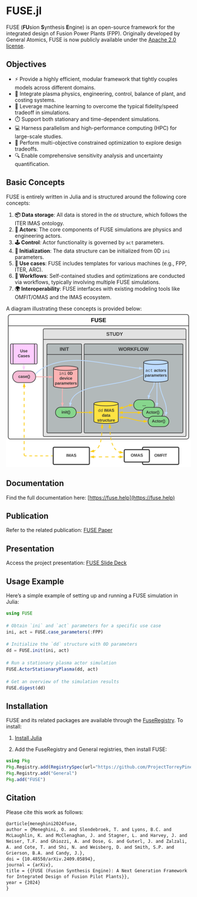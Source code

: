 # FUSE.jl

FUSE (**FU**sion **S**ynthesis **E**ngine) is an open-source framework for the integrated design of Fusion Power Plants (FPP). Originally developed by General Atomics, FUSE is now publicly available under the [Apache 2.0 license](https://fuse.help/dev/notice.html).

## Objectives

* ⚡ Provide a highly efficient, modular framework that tightly couples models across different domains.
* 🧩 Integrate plasma physics, engineering, control, balance of plant, and costing systems.
* 🤖 Leverage machine learning to overcome the typical fidelity/speed tradeoff in simulations.
* ⏱️ Support both stationary and time-dependent simulations.
* 💻 Harness parallelism and high-performance computing (HPC) for large-scale studies.
* 🎯 Perform multi-objective constrained optimization to explore design tradeoffs.
* 🔍 Enable comprehensive sensitivity analysis and uncertainty quantification.

## Basic Concepts

FUSE is entirely written in Julia and is structured around the following core concepts:

1. **📦 Data storage**: All data is stored in the `dd` structure, which follows the ITER IMAS ontology.
2. **🧠 Actors**: The core components of FUSE simulations are physics and engineering actors.
3. **🕹️ Control**: Actor functionality is governed by `act` parameters.
4. **🚀 Initialization**: The data structure can be initialized from 0D `ini` parameters.
5. **🔧 Use cases**: FUSE includes templates for various machines (e.g., FPP, ITER, ARC).
6. **🔄 Workflows**: Self-contained studies and optimizations are conducted via workflows, typically involving multiple FUSE simulations.
7. **🌍 Interoperability**: FUSE interfaces with existing modeling tools like OMFIT/OMAS and the IMAS ecosystem.

A diagram illustrating these concepts is provided below:  
![FUSE Diagram](./docs/src/assets/FUSE.svg)

## Documentation

Find the full documentation here: [https://fuse.help](https://fuse.help)

## Publication

Refer to the related publication: [FUSE Paper](https://arxiv.org/abs/2409.05894)

## Presentation

Access the project presentation: [FUSE Slide Deck](https://tinyurl.com/FUSEslideDeck)

## Usage Example

Here’s a simple example of setting up and running a FUSE simulation in Julia:

```julia
using FUSE

# Obtain `ini` and `act` parameters for a specific use case
ini, act = FUSE.case_parameters(:FPP)

# Initialize the `dd` structure with 0D parameters
dd = FUSE.init(ini, act)

# Run a stationary plasma actor simulation
FUSE.ActorStationaryPlasma(dd, act)

# Get an overview of the simulation results
FUSE.digest(dd)
```

## Installation

FUSE and its related packages are available through the [FuseRegistry](https://github.com/ProjectTorreyPines/FuseRegistry.jl/). To install:

1. [Install Julia](https://github.com/JuliaLang/juliaup?tab=readme-ov-file#juliaup---julia-version-manager)

2. Add the FuseRegistry and General registries, then install FUSE:

```julia
using Pkg
Pkg.Registry.add(RegistrySpec(url="https://github.com/ProjectTorreyPines/FuseRegistry.jl.git"))
Pkg.Registry.add("General")
Pkg.add("FUSE")
```

## Citation

Please cite this work as follows:

```
@article{meneghini2024fuse,
author = {Meneghini, O. and Slendebroek, T. and Lyons, B.C. and McLaughlin, K. and McClenaghan, J. and Stagner, L. and Harvey, J. and Neiser, T.F. and Ghiozzi, A. and Dose, G. and Guterl, J. and Zalzali, A. and Cote, T. and Shi, N. and Weisberg, D. and Smith, S.P. and Grierson, B.A. and Candy, J.},
doi = {10.48550/arXiv.2409.05894},
journal = {arXiv},
title = {{FUSE (Fusion Synthesis Engine): A Next Generation Framework for Integrated Design of Fusion Pilot Plants}},
year = {2024}
}
```
